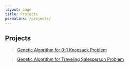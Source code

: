 ```yaml
---
layout: page
title: Projects
permalink: /projects/
---
```


## Projects

>[Genetic Algorithm for 0-1 Knapsack Problem](/projects/GA-knapsack.md)

>[Genetic Algorithm for Traveling Salesperson Problem](/projects/GA-traveling-sales.md)

